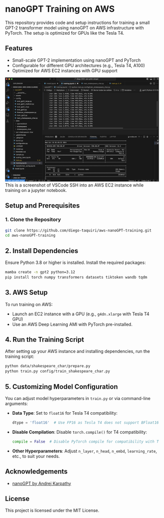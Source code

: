 # nanoGPT Training on AWS

This repository provides code and setup instructions for training a small GPT-2 transformer model using nanoGPT on AWS infrastructure with PyTorch. The setup is optimized for GPUs like the Tesla T4.

## Features

- Small-scale GPT-2 implementation using nanoGPT and PyTorch
- Configurable for different GPU architectures (e.g., Tesla T4, A100)
- Optimized for AWS EC2 instances with GPU support


![Training Snapshot](./figures/training-snapshot.png)
This is a screenshot of VSCode SSH into an AWS EC2 instance while training on a jupyter notebook.

## Setup and Prerequisites

### 1. Clone the Repository

```bash
git clone https://github.com/diego-taquiri/aws-nanoGPT-training.git
cd aws-nanoGPT-training
```

## 2. Install Dependencies

Ensure Python 3.8 or higher is installed. Install the required packages:

```bash
mamba create -n gpt2 python=3.12
pip install torch numpy transformers datasets tiktoken wandb tqdm
```

## 3. AWS Setup

To run training on AWS:

- Launch an EC2 instance with a GPU (e.g., `g4dn.xlarge` with Tesla T4 GPU)
- Use an AWS Deep Learning AMI with PyTorch pre-installed.

## 4. Run the Training Script

After setting up your AWS instance and installing dependencies, run the training script:

```bash
python data/shakespeare_char/prepare.py
python train.py config/train_shakespeare_char.py
```
## 5. Customizing Model Configuration

You can adjust model hyperparameters in `train.py` or via command-line arguments:

- **Data Type**: Set to `float16` for Tesla T4 compatibility:

  ```python
  dtype = 'float16'  # Use FP16 as Tesla T4 does not support BFloat16

- **Disable Compilation**: Disable `torch.compile()` for T4 compatibility:

  ```python
  compile = False  # Disable PyTorch compile for compatibility with T4
- **Other Hyperparameters**: Adjust `n_layer`, `n_head`, `n_embd`, `learning_rate`, etc., to suit your needs.

## Acknowledgements

- [nanoGPT by Andrej Karpathy](https://github.com/karpathy/nanoGPT)

## License

This project is licensed under the MIT License.
